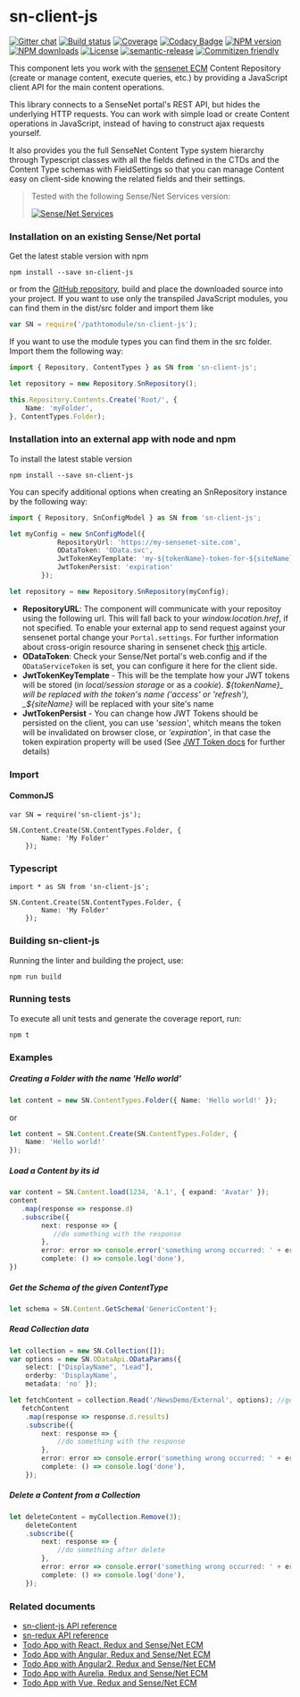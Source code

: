 # sn-client-js

[![Gitter chat](https://img.shields.io/gitter/room/SenseNet/SN7ClientAPI.svg?style=flat)](https://gitter.im/SenseNet/SN7ClientAPI)
[![Build status](https://img.shields.io/travis/SenseNet/sn-client-js.svg?style=flat)](https://travis-ci.org/SenseNet/sn-client-js)
[![Coverage](https://img.shields.io/codecov/c/github/SenseNet/sn-client-js.svg?style=flat)](https://codecov.io/gh/SenseNet/sn-client-js)
[![Codacy Badge](https://api.codacy.com/project/badge/Grade/b09d599538fa49e9bb1cb92df4042ada)](https://www.codacy.com/app/herflis33/sn-client-js?utm_source=github.com&amp;utm_medium=referral&amp;utm_content=SenseNet/sn-client-js&amp;utm_campaign=Badge_Grade)
[![NPM version](https://img.shields.io/npm/v/sn-client-js.svg?style=flat)](https://www.npmjs.com/package/sn-client-js)
[![NPM downloads](https://img.shields.io/npm/dt/sn-client-js.svg?style=flat)](https://www.npmjs.com/package/sn-client-js)
[![License](https://img.shields.io/github/license/SenseNet/sn-client-js.svg?style=flat)](https://github.com/SenseNet/sn-client-js/LICENSE.txt)
[![semantic-release](https://img.shields.io/badge/%20%20%F0%9F%93%A6%F0%9F%9A%80-semantic--release-e10079.svg?style=flat)](https://github.com/semantic-release/semantic-release)
[![Commitizen friendly](https://img.shields.io/badge/commitizen-friendly-brightgreen.svg?style=flat)](http://commitizen.github.io/cz-cli/)

This component lets you work with the [sensenet ECM](https://github.com/SenseNet) Content Repository (create or manage content, execute queries, etc.) by providing a JavaScript client API for the main content 
operations.

This library connects to a SenseNet portal's REST API, but hides the underlying HTTP requests. You can work with simple load or create Content operations in JavaScript, instead of
having to construct ajax requests yourself.

It also provides you the full SenseNet Content Type system hierarchy through Typescript classes with all the fields defined in the CTDs and the Content Type schemas with FieldSettings
so that you can manage Content easy on client-side knowing the related fields and their settings.

> Tested with the following Sense/Net Services version: 
> 
> [![Sense/Net Services](https://img.shields.io/badge/sensenet-7.0.0--beta%20tested-green.svg)](https://github.com/SenseNet/sensenet/releases/tag/v7.0.0-beta)

### Installation on an existing Sense/Net portal

Get the latest stable version with npm

```
npm install --save sn-client-js
```

or from the [GitHub repository](https://github.com/SenseNet/sn-client-js), build and place the downloaded source into your project. If you want to use only the transpiled JavaScript modules, you can find them in the dist/src folder and import them like

```ts
var SN = require('/pathtomodule/sn-client-js');
```

If you want to use the module types you can find them in the src folder. Import them the following way:

```ts
import { Repository, ContentTypes } as SN from 'sn-client-js';

let repository = new Repository.SnRepository();

this.Repository.Contents.Create('Root/', { 
	Name: 'myFolder',
}, ContentTypes.Folder);

```

### Installation into an external app with node and npm

To install the latest stable version

```
npm install --save sn-client-js
```

You can specify additional options when creating an SnRepository instance by the following way:

```ts
import { Repository, SnConfigModel } as SN from 'sn-client-js';

let myConfig = new SnConfigModel({
            RepositoryUrl: 'https://my-sensenet-site.com',
            ODataToken: 'OData.svc',
            JwtTokenKeyTemplate: 'my-${tokenName}-token-for-${siteName}',
            JwtTokenPersist: 'expiration'
        });

let repository = new Repository.SnRepository(myConfig);
```
 - __RepositoryURL__: The component will communicate with your repositoy using the following url. This will fall back to your _window.location.href_, if not specified. To enable your external app to send request against your sensenet portal change your ```Portal.settings```. For further information about cross-origin resource sharing in sensenet check [this](http://wiki.sensenet.com/Cross-origin_resource_sharing#Origin_check)
article.
 - __ODataToken__: Check your Sense/Net portal's web.config and if the ```ODataServiceToken``` is set, you can configure it here for the client side.
 - __JwtTokenKeyTemplate__ - This will be the template how your JWT tokens will be stored (in _local/session storage_ or as a _cookie_). _${tokenName}_ will be replaced with the token's name ('access' or 'refresh'), _${siteName}_ will be replaced with your site's name
 - __JwtTokenPersist__ - You can change how JWT Tokens should be persisted on the client, you can use _'session'_, whitch means the token will be invalidated on browser close, or _'expiration'_, in that case the token expiration property will be used (See [JWT Token docs](http://community.sensenet.com/docs/web-token-authentication/) for further details)



### Import

#### CommonJS

```
var SN = require('sn-client-js');

SN.Content.Create(SN.ContentTypes.Folder, {
		Name: 'My Folder'
	});
```

### Typescript

```
import * as SN from 'sn-client-js';

SN.Content.Create(SN.ContentTypes.Folder, {
		Name: 'My Folder'
	});
```

### Building sn-client-js

Running the linter and building the project, use:

```
npm run build
```

### Running tests

To execute all unit tests and generate the coverage report, run:

```
npm t
```

### Examples

##### Creating a Folder with the name 'Hello world'
 
```ts
let content = new SN.ContentTypes.Folder({ Name: 'Hello world!' });
```

or

```ts
let content = SN.Content.Create(SN.ContentTypes.Folder, {
	Name: 'Hello world!'
});
```

##### Load a Content by its id
 
```ts
var content = SN.Content.load(1234, 'A.1', { expand: 'Avatar' });
content
   .map(response => response.d)
   .subscribe({
   		next: response => {
           //do something with the response
        },
        error: error => console.error('something wrong occurred: ' + error),
        complete: () => console.log('done'),
})
```

##### Get the Schema of the given ContentType
 
```ts
let schema = SN.Content.GetSchema('GenericContent');
```

##### Read Collection data
 
```ts
let collection = new SN.Collection([]);
var options = new SN.ODataApi.ODataParams({ 
	select: ["DisplayName", "Lead"], 
	orderby: 'DisplayName', 
	metadata: 'no' });

let fetchContent = collection.Read('/NewsDemo/External', options); //gets the list of  the external Articles with their Id, Type and DisplayName fields.
   fetchContent
   	.map(response => response.d.results)
    .subscribe({
    	next: response => {
     		//do something with the response
     	},
     	error: error => console.error('something wrong occurred: ' + error),
     	complete: () => console.log('done'),
	});
```

##### Delete a Content from a Collection
 
```ts
let deleteContent = myCollection.Remove(3);
	deleteContent
	.subscribe({
		next: response => {
			//do something after delete
		},
		error: error => console.error('something wrong occurred: ' + error),
		complete: () => console.log('done'),
	});
```

### Related documents
* [sn-client-js API reference](http://www.sensenet.com/documentation/sn-client-js/index.html)
* [sn-redux API reference](http://www.sensenet.com/documentation/sn-redux/index.html)
* [Todo App with React, Redux and Sense/Net ECM](https://github.com/SenseNet/sn-react-redux-todo-app)
* [Todo App with Angular, Redux and Sense/Net ECM](https://github.com/blaskodaniel/sn-angular-redux-todo-app)
* [Todo App with Angular2, Redux and Sense/Net ECM](https://github.com/SenseNet/sn-angular2-redux-todo-app)
* [Todo App with Aurelia, Redux and Sense/Net ECM](https://github.com/B3zo0/sn7-aurelia-redux-todo-app)
* [Todo App with Vue, Redux and Sense/Net ECM](https://github.com/SenseNet/sn-vue-redux-todo-app)
